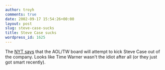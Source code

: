 ```yaml
---
author: troyh
comments: true
date: 2002-09-17 15:54:26+00:00
layout: post
slug: steve-case-sucks
title: Steve Case sucks
wordpress_id: 1625
---
```


The [NYT says](http://www.usatoday.com/tech/techinvestor/techcorporatenews/2002-09-17-aol-case_x.htm) that the AOL/TW board will attempt to kick Steve Case out of the company. Looks like Time Warner wasn't the idiot after all (or they just got smart recently).
